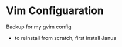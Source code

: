 Vim Configuaration
==================
Backup for my gvim config

- to reinstall from scratch, first install Janus
